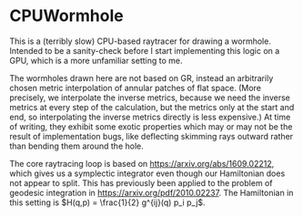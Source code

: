 # CPUWormhole

This is a (terribly slow) CPU-based raytracer for drawing
a wormhole. Intended to be a sanity-check before I start
implementing this logic on a GPU, which is a more unfamiliar
setting to me.

The wormholes drawn here are not based on GR, instead an arbitrarily
chosen metric interpolation of annular patches of flat space. (More precisely,
we interpolate the inverse metrics, because we need the inverse metrics at every step of the calculation, but the metrics only at the start and end,
so interpolating the inverse metrics directly is less expensive.)
At time of writing,
they exhibit some exotic properties which may or may not be the result
of implementation bugs, like deflecting skimming rays outward rather than
bending them around the hole.

The core raytracing loop is based on https://arxiv.org/abs/1609.02212, which
gives us a symplectic integrator even though our Hamiltonian does not appear
to split. This has previously been applied to the problem of geodesic integration in https://arxiv.org/pdf/2010.02237.
The Hamiltonian in this setting is $`H(q,p) = \frac{1}{2} g^{ij}(q) p_i p_j`$.